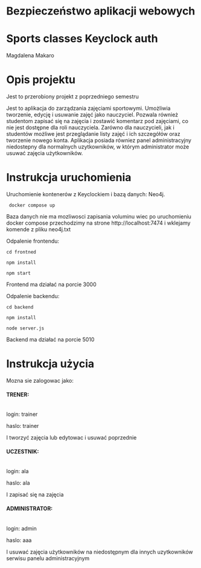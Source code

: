 # Bezpieczeństwo aplikacji webowych

# Sports classes Keyclock auth

Magdalena Makaro

# Opis projektu

Jest to przerobiony projekt z poprzedniego semestru

Jest to aplikacja do zarządzania zajęciami sportowymi. Umożliwia tworzenie, edycję i usuwanie zajęć jako nauczyciel.
Pozwala również studentom zapisać się na zajęcia i zostawić komentarz pod zajęciami, co nie jest dostępne
dla roli nauczyciela. Zarówno dla nauczycieli, jak i studentów możliwe jest przeglądanie listy zajęć
i ich szczegółów oraz tworzenie nowego konta. Aplikacja posiada równiez panel administracyjny niedostepny dla normalnych uzytkowników, w którym
administrator może usuwać zajęcia użytkowników.

# Instrukcja uruchomienia

Uruchomienie kontenerów z Keyclockiem i bazą danych: Neo4j.

` docker compose up`

Baza danych nie ma mozliwosci zapisania voluminu wiec po uruchomieniu docker compose
przechodzimy na strone http://localhost:7474 i wklejamy komende z pliku neo4j.txt

Odpalenie frontendu:

`cd frontned`

`npm install`

`npm start`

Frontend ma działać na porcie 3000

Odpalenie backendu:

`cd backend`

`npm install`

`node server.js`

Backend ma działać na porcie 5010

# Instrukcja użycia

Mozna sie zalogowac jako:

#### TRENER:

<br/>
login: trainer

haslo: trainer

I tworzyć zajęcia lub edytowac i usuwać poprzednie

#### UCZESTNIK:

<br/>
login: ala

haslo: ala

I zapisać się na zajęcia

#### ADMINISTRATOR:

<br/>
login: admin

haslo: aaa

I usuwać zajęcia użytkowników na niedostępnym dla innych uzytkowników
serwisu panelu administracyjnym
